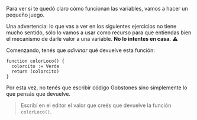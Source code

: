 Para ver si te quedó claro cómo funcionan las variables, vamos a hacer un pequeño juego.

Una advertencia: lo que vas a ver en los siguientes ejercicios no tiene mucho sentido, sólo lo vamos a usar como recurso para que entiendas bien el mecanismo de darle valor a una variable. **No lo intentes en casa.** :warning:

Comenzando, tenés que _adivinar_ qué devuelve esta función:

```gobstones
function colorLoco() {
  colorcito := Verde
  return (colorcito)
}
```

Por esta vez, no tenés que escribir código Gobstones sino simplemente lo que pensás que devuelve.

> Escribí en el editor el valor que creés que devuelve la función `colorLoco()`.